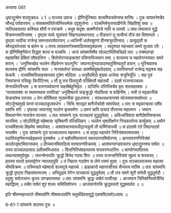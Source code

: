 अध्यायः 061

धृष्टद्युन्मेन शलपुत्रवधः ॥ 1 ॥
सञ्जय उवाच ।
द्रौणिर्भूरिश्रवाः शत्यश्चित्रसेनश्च मारिषः ।
पुत्रः सांयमनेश्चैव सौभद्रं पर्यवारयन् ॥
संसक्तमतितेजोभिस्तमेकं ददृशुर्जनाः ।
पञ्चभिर्मनुजव्याघ्रैर्गजैः सिंहशिशुं यथा ॥
नातिलक्ष्यतया कश्चिन्न शौर्ये न पराक्रमे ।
बभूव सदृशः कार्ष्णेर्नास्त्रे नापि च लाघवे ॥
तथा तमात्मजं युद्धे विक्रमन्तमरिन्दमम् ।
दृष्ट्वा पार्थः सुसंयत्तं सिंहनादमथानदत् ॥
पीडयानं तु तत्सैन्यं पौत्रं तव विशाम्पते ।
दृष्ट्वा त्वदीया राजेन्द्र समन्तात्पर्यवारयन् ॥
ध्वजिनीं धार्तराष्ट्राणां दीनशत्रुरदीनवत् ।
प्रत्युद्ययौ स सौभद्रस्तेजसा च बलेन च ॥
तस्य लाघवमार्गस्थमादित्यसदृशप्रभम् ।
व्यदृश्यत महच्चापं समरे युध्यतः परैः ।
स द्रौणिमिषुणैकेन विद्ध्वा शल्यं च पञ्चभिः ।
ध्वजं सांयमनेश्वैव सोऽष्टाभिश्चिच्छिदे ततः ॥
रुक्मदण्डां महाशक्तिं प्रेषितां सौमदत्तिन ।
शितेनोरगसङ्काशां पत्रिणाभिजघान ताम् ॥
शल्यस्य च महावेगानस्यतः समरे शरान् ।
\'धनुश्चिच्छेद भल्लेन तीव्रवेगन फाल्गुनिः\'
जघानार्जुनदायादश्चतुर्भिश्चतुरो हयान् ॥
भूरिश्रवाश्च शल्यश्च द्रौणिः सांयमनिः शलः ।
नाभ्यवर्तन्तं संरब्धाः कार्ष्णेर्बाहुबलोदयात् ॥
ततस्त्रिगर्ता राजेन्द्र मद्राश्च सह केकयैः ।
पञ्चविंशतिसाहस्रास्तव पुत्रेण चोदिताः ॥
धनुर्वेदविदो मुख्या अजेयाः शत्रुभिर्युधि ।
सह पुत्रं जिघांसन्तं परिवव्रुः किरीटिनम् ॥
तौ तु तत्र पितापुत्रौ परिक्षिप्तौ महारथौ ।
ददर्श राजन्पाञ्चल्यः सेनापतिररिन्दम ॥
स वारणरथोघानां सहस्रैर्बहुभिर्वृतः ।
वाजिभिः पत्तिभिश्चैव वृतः शतसहस्रशः ॥
\'पारावताश्वः स रथमास्थाय परवीरहा\'
धनुर्विष्फार्य सङ्क्रुद्धो नोदयित्वा च वाहिनीम् ।
ययौ तं मद्रकानीकं केकयांश्च परन्तप ॥
तेन कीर्तिमता गुप्तमनीकं दृढधन्वना ।
संरब्धरथनागाश्वं योत्स्यमानमशोभत ॥
सोऽर्जुनप्रमुखे यान्तं पाञ्चालकुलवर्धनः ।
त्रिभिः शारद्वतं बाणैर्जत्रदेशे समार्पयत् ॥
ततः स मद्रकान्हत्वा दशैव दशभिः शरैः ।
पृष्ठरक्षं जघानाशु भल्लेन कृतवर्मणः ॥
दमनं चापि दायादं पौरवस्य महात्मनः ।
जघान विमलाग्नेण नाराचेन परन्तपः ॥
ततः सांयमनेः पुत्रः पाञ्चाल्यं युद्धदुर्मदम् ।
अविध्यत्रिंशता बाणैर्दशभिश्चास्य सारथिम् ॥
सोऽतिविद्धो महेष्वासः सृक्किणी परिसंलिहन् ।
भल्लेन भृशतीक्ष्णेन निचकर्तास्य कार्मुकम् ॥
अथैनं पञ्चविंशत्या क्षिप्रमेव समार्पयत् ।
अश्वांश्चास्यावधीद्राजन्नुभौ तौ पार्ष्णिसारथी ॥
स हताश्वे रते तिष्ठन्ददर्श भरतर्षभ ।
पुत्रः सांयमनेः पुत्रं पाञ्चाल्यस्य महात्मनः ॥
स प्रगृह्य महाघोरं निस्त्रिंशवरमायसम् ।
पदातिस्तूर्णमानर्च्छद्रथस्यं पुरुषर्षभः ॥
तं महौघमिवायान्तं स्वात्पतन्तमिवोरगम् ।
भ्रान्तावरणनिस्त्रिंशं कालोत्सृष्टमिवान्तकम् ॥
दीप्यमानमिवादित्यं मत्तवारणविक्रमम् ।
अपश्यन्पाण्डवास्तत्र धृष्टद्युम्नश्च पार्षतः ॥
तस्य पाञ्चालदायादः प्रतीपमभिधावतः ।
शितनिस्त्रिंशहस्तस्य शरावरणधारिणः ॥
बाणवेगमतीतस्य तथाभ्याशमुपेयुषः ।
त्वरन्सेनापतिः क्रुद्धो बिभेद गदया शिरः ॥
तस्य राजन्सनिस्त्रिंशं सुप्रभं च शरावरम् ।
हतस्य पततो हस्ताद्वेगेन न्यपतद्भुवि ॥
तं निहत्य गदाग्रेण स लेभे परमां मुदम् ।
पुत्रः पाञ्चालराजस्य महात्मा भीमविक्रमः ॥
तस्मिन्हते महेष्वासे शल्यपुत्रे महारथे ।
हाहाकारो महानासीत्तव सैन्यस्य मारिष ॥
ततः सांयमनिः क्रुद्धो दृष्ट्वा निहतामात्मजम् ।
अभिदुद्राव वेगेन पाञ्चाल्यं युद्धदुर्मदम् ॥
तौ तत्र समरे शूरौ समेतौ युद्धदुर्मदौ ।
ददृशुः सर्वराजानः कुरवः पाण्डवास्तथा ॥
ततः सांयमनिः क्रुद्धः पार्षतं परवीरहा ।
आजघान त्रिभिर्बाणैस्तोत्रैरिव महाद्विपम् ॥
तथैव पार्षतं शूरं शल्यः समितिशोभनः ।
आजघानोरसि क्रुद्धस्ततो युद्धमवर्तत ॥ ॥

इति श्रीमन्महाभारते भीष्मपर्वणि भीष्मवधपर्वणि चतुर्थदिवसयुद्धे एकषष्टितमोऽध्यायः ॥

6-61-1 सांयमनेः शलस्य पुत्रः ॥
